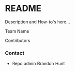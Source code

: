 # README #
Description and How-to's here...

Team Name

Contributors


### Contact ###

* Repo admin Brandon Hunt